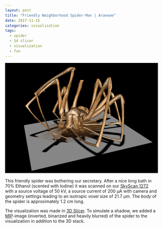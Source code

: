 ```yaml
---
layout: post
title: "Friendly Neighborhood Spider-Man | Araneae"
date: 2017-11-15
categories: visualization
tags:
  - spider
  - 3d slicer
  - visualization
  - fun
---
```


![Spider](/assets/2017/11/15/friendly-neighborhood-spiderman/Spider.png)

This friendly spider was bothering our secretary.
After a nice long bath in 70% Ethanol (scented with Iodine) it was scanned on our [SkyScan 1272](https://www.bruker.com/products/microtomography/micro-ct-for-sample-scanning/skyscan-1272/overview.html) with a source voltage of 50 kV, a source current of 200 µA with camera and geometry settings leading to an isotropic voxel size of 21.7 µm.
The *body* of the spider is approximately 1.2 cm long.

The visualization was made in [3D Slicer](http://slicer.org).
To simulate a shadow, we added a [MIP](https://en.wikipedia.org/wiki/Maximum_intensity_projection)-image (inverted, binarized and heavily blurred) of the spider to the visualization in addition to the 3D stack.
